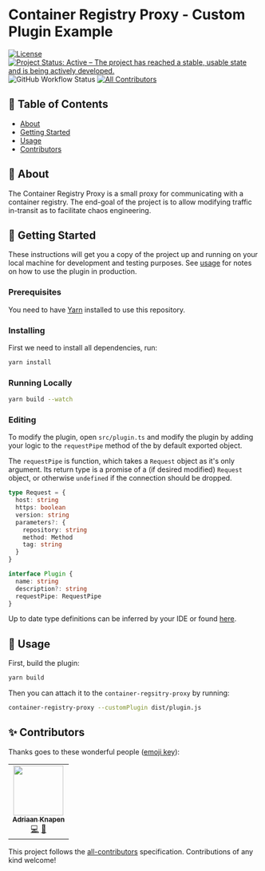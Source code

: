 # Container Registry Proxy - Custom Plugin Example

[![License](https://img.shields.io/github/license/Addono/container-registry-proxy-custom-plugin-example?style=flat-square)](https://github.com/Addono/container-registry-proxy/blob/master/LICENSE)
[![Project Status: Active – The project has reached a stable, usable state and is being actively developed.](https://img.shields.io/badge/project%20status-Active-greengrass?style=flat-square)](https://www.repostatus.org/#active)
![GitHub Workflow Status](https://img.shields.io/github/workflow/status/addono/container-registry-proxy-custom-plugin-example/Test?style=flat-square)<!-- ALL-CONTRIBUTORS-BADGE:START - Do not remove or modify this section -->
[![All Contributors](https://img.shields.io/badge/all_contributors-1-orange.svg?style=flat-square)](#contributors-)

<!-- ALL-CONTRIBUTORS-BADGE:END -->

## 📝 Table of Contents

- [About](#about)
- [Getting Started](#getting_started)
- [Usage](#usage)
- [Contributors](#contributors)

## 🧐 About <a name = "about"></a>

The Container Registry Proxy is a small proxy for communicating with a container registry. The end-goal of the project is to allow modifying traffic in-transit as to facilitate chaos engineering.

## 🏁 Getting Started <a name = "getting_started"></a>

These instructions will get you a copy of the project up and running on your local machine for development and testing purposes. See [usage](#usage) for notes on how to use the plugin in production.

### Prerequisites

You need to have [Yarn](https://yarnpkg.com/en/docs/install) installed to use this repository.

### Installing

First we need to install all dependencies, run:

```bash
yarn install
```

### Running Locally
```bash
yarn build --watch
```

### Editing

To modify the plugin, open `src/plugin.ts` and modify the plugin by adding your logic to the `requestPipe` method of the by default exported object.

The `requestPipe` is function, which takes a `Request` object as it's only argument. Its return type is a promise of a (if desired modified) `Request` object, or otherwise `undefined` if the connection should be dropped.

```typescript
type Request = {
  host: string
  https: boolean
  version: string
  parameters?: {
    repository: string
    method: Method
    tag: string
  }
}

interface Plugin {
  name: string
  description?: string
  requestPipe: RequestPipe
}
```
Up to date type definitions can be inferred by your IDE or found [here](https://github.com/Addono/container-registry-proxy/blob/master/src/plugins.ts).

## 🎈 Usage <a name="usage"></a>

First, build the plugin:
```bash
yarn build
```

Then you can attach it to the `container-regsitry-proxy` by running:
```bash
container-registry-proxy --customPlugin dist/plugin.js
```

## ✨ Contributors <a name = "contributors"></a>

Thanks goes to these wonderful people ([emoji key](https://allcontributors.org/docs/en/emoji-key)):

<!-- ALL-CONTRIBUTORS-LIST:START - Do not remove or modify this section -->
<!-- prettier-ignore-start -->
<!-- markdownlint-disable -->
<table>
  <tr>
    <td align="center"><a href="https://aknapen.nl"><img src="https://avatars1.githubusercontent.com/u/15435678?v=4" width="100px;" alt=""/><br /><sub><b>Adriaan Knapen</b></sub></a><br /><a href="https://github.com/Addono/container-registry-proxy/commits?author=Addono" title="Code">💻</a> <a href="https://github.com/Addono/container-registry-proxy/commits?author=Addono" title="Documentation">📖</a></td>
  </tr>
</table>

<!-- markdownlint-enable -->
<!-- prettier-ignore-end -->

<!-- ALL-CONTRIBUTORS-LIST:END -->

This project follows the [all-contributors](https://github.com/all-contributors/all-contributors) specification. Contributions of any kind welcome!
